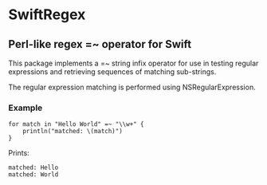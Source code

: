 SwiftRegex
==========

Perl-like regex =~ operator for Swift
----------

This package implements a =~ string infix operator for use in testing regular expressions and retrieving sequences of matching sub-strings.

The regular expression matching is performed using NSRegularExpression.

### Example

```
for match in "Hello World" =~ "\\w+" {
    println("matched: \(match)")
}
```

Prints:

```
matched: Hello
matched: World
```
